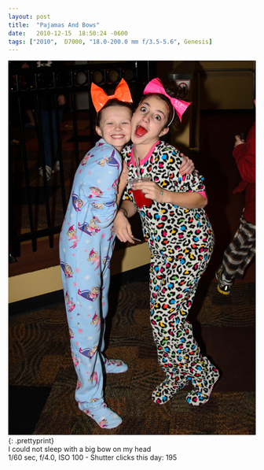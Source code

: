 ```yaml
---
layout: post
title:  "Pajamas And Bows"
date:   2010-12-15  18:50:24 -0600
tags: ["2010",  D7000, "18.0-200.0 mm f/3.5-5.6", Genesis]
---
```

![:title](/images/2010/2010_1215_D7K_0099.jpg)
{: .prettyprint}  
I could not sleep with a big bow on my head  
1/60 sec, f/4.0, ISO 100 - Shutter clicks this day: 195
